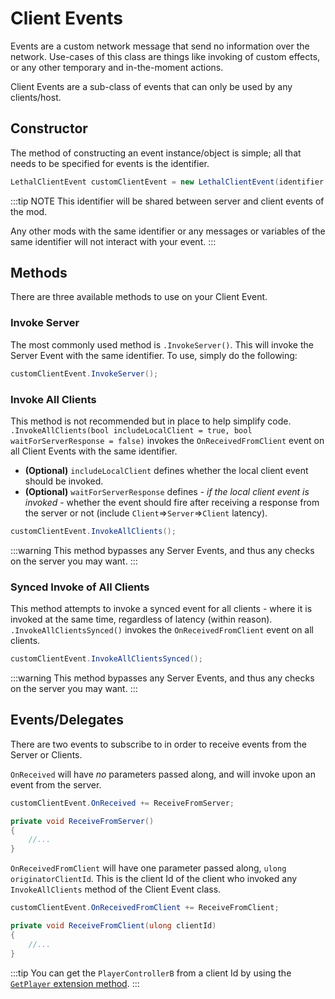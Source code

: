 ﻿---
prev: true
next: false
description: How to use LethalNetworkAPI's Client Events.
---

# Client Events

Events are a custom network message that send no information over the network. Use-cases of this class are things like invoking of custom effects, or any other temporary and in-the-moment actions.

Client Events are a sub-class of events that can only be used by any clients/host.

## Constructor

The method of constructing an event instance/object is simple; all that needs to be specified for events is the identifier.

```csharp
LethalClientEvent customClientEvent = new LethalClientEvent(identifier: "customIdentifier");
```

:::tip NOTE
This identifier will be shared between server and client events of the mod.

Any other mods with the same identifier or any messages or variables of the same identifier will not interact with your event.
:::

## Methods

There are three available methods to use on your Client Event.

### Invoke Server

The most commonly used method is `.InvokeServer()`. This will invoke the Server Event with the same identifier. To use, simply do the following:

```csharp
customClientEvent.InvokeServer();
```

### Invoke All Clients

This method is not recommended but in place to help simplify code. `.InvokeAllClients(bool includeLocalClient = true, bool waitForServerResponse = false)` invokes the `OnReceivedFromClient` event on all Client Events with the same identifier.

- **(Optional)** `includeLocalClient` defines whether the local client event should be invoked.
- **(Optional)** `waitForServerResponse` defines - *if the local client event is invoked* - whether the event should fire after receiving a response from the server or not (include `Client`⇒`Server`⇒`Client` latency).

```csharp
customClientEvent.InvokeAllClients();
```

:::warning
This method bypasses any Server Events, and thus any checks on the server you may want.
:::

### Synced Invoke of All Clients

This method attempts to invoke a synced event for all clients - where it is invoked at the same time, regardless of latency (within reason). `.InvokeAllClientsSynced()` invokes the `OnReceivedFromClient` event on all clients.

```csharp
customClientEvent.InvokeAllClientsSynced();
```

:::warning
This method bypasses any Server Events, and thus any checks on the server you may want.
:::

## Events/Delegates

There are two events to subscribe to in order to receive events from the Server or Clients. 

`OnReceived` will have *no* parameters passed along, and will invoke upon an event from the server.

```csharp
customClientEvent.OnReceived += ReceiveFromServer;

private void ReceiveFromServer()
{
    //...
}
```

`OnReceivedFromClient` will have one parameter passed along, `ulong originatorClientId`. This is the client Id of the client who invoked any `InvokeAllClients` method of the Client Event class.

```csharp
customClientEvent.OnReceivedFromClient += ReceiveFromClient;

private void ReceiveFromClient(ulong clientId)
{
    //...
}
```

:::tip
You can get the `PlayerControllerB` from a client Id by using the [`GetPlayer` extension method](/extensions#get-player-from-id).
:::